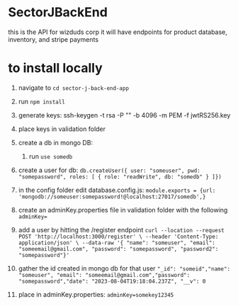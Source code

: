 # SectorJBackEnd
this is the API for wizduds corp it will have endpoints for product database, inventory, and stripe payments  
# to install locally 
1. navigate to ``` cd sector-j-back-end-app ```
2. run ``` npm install ```
3. generate keys:
    ssh-keygen -t rsa -P "" -b 4096 -m PEM -f jwtRS256.key
4. place keys in validation folder 
5. create a db in mongo DB: 
   1. run ``` use somedb ```
6. create a user for db:
    ```db.createUser({ user: "someuser", pwd: "somepassword", roles: [ { role: "readWrite", db: "somedb" } ]}) ```
7. in the config folder edit database.config.js: 
   ```module.exports = {url: 'mongodb://someuser:somepassword!@localhost:27017/somedb',} ```

8. create an adminKey.properties file in validation folder with the following
   ``` adminKey= ```

9.  add a user by hitting the /register endpoint
    ```curl --location --request POST 'http://localhost:3000/register' \ --header 'Content-Type: application/json' \ --data-raw '{ "name": "someuser", "email": "someemail@gmail.com", "password": "somepassword", "password2": "somepassword"}'```

10. gather the id created in mongo db for that user
    ```"_id": "someid","name": "someuser", "email": "someemail@gmail.com","password": "somepassword","date": "2023-08-04T19:18:04.237Z", "__v": 0 ```

11.  place in adminKey.properties: ``` adminKey=somekey12345 ```